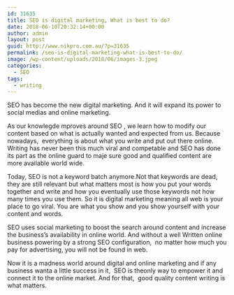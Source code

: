 ```yaml
---
id: 31635
title: SEO is digital marketing, What is best to do?
date: 2018-06-10T20:32:14+00:00
author: admin
layout: post
guid: http://www.nikpro.com.au/?p=31635
permalink: /seo-is-digital-marketing-what-is-best-to-do/
image: /wp-content/uploads/2018/06/images-3.jpeg
categories:
  - SEO
tags:
  - writing
---
```

SEO has become the new digital marketing. And it will expand its power to social medias and online marketing. 

As our knowlegde mproves around SEO , we learn how to modify our content based on what is actually wanted and expected from us. Because nowadays,  everything is about what you write and put out there online. Writing has never been this much viral and competable and SEO has done its part as the online guard to maje sure good and qualified content are more available world wide. 

Today, SEO is not a keyword batch anymore.Not that keywords are dead,  they are still relevant but what matters most is how you put your words together and write and how you eventually use those keywords not how many times you use them. So it is digital marketing meaning all web is your place to go viral. You are what you show and you show yourself with your content and words. 

SEO uses social marketing to boost the search around content and increase the business&#8217;s availability in online world. And without a well Written online business powering by a strong SEO configuration,  no matter how much you pay for advertising, you will not be found in web.

Now it is a madness world around digital and online marketing and if any business wanta a little success in it,  SEO is theonly way to empower it and connect it to the online market. And for that,  good quality content writing is what matters. 